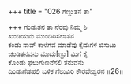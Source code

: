 +++
title = "026 ಗಣ್ಡುತನ ತಾ"

+++
ಗಂಡುತನ ತಾ ನೆರವು ನಿಮ್ಮ ಶಿ  
ಖಂಡಿಯನು ಮುಂದಿರಿಸಲಾತನ  
ಕಂಡು ನಾವ್ ಕಾಳೆಗವ ಮಾಡೆವು ಕೈದುಗಳ ಬಿಸುಟು  
ಚಂಡಿತನವನು ಮಾದು[ಣ್ದು] ಮಿಗೆ ಕೈ  
ಕೊಂಡು ಫಲುಗುಣನೆಸಲಿ ತನುವನು  
ದಿಂಡುಗೆಡಹಲಿ ಬಳಿಕ ಗೆಲುವಿರಿ ಕೌರವೇಶ್ವರನ      ॥26॥